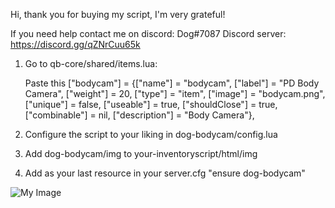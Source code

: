 Hi, thank you for buying my script, I'm very grateful!

If you need help contact me on discord: Dog#7087
Discord server: https://discord.gg/qZNrCuu65k

1. Go to qb-core/shared/items.lua:

	Paste this
	["bodycam"] 		 			 = {["name"] = "bodycam",       	    	["label"] = "PD Body Camera",	 				["weight"] = 20, 		["type"] = "item", 		["image"] = "bodycam.png", 			["unique"] = false, 	["useable"] = true, 	["shouldClose"] = true,   ["combinable"] = nil,   ["description"] = "Body Camera"},

2. Configure the script to your liking in dog-bodycam/config.lua

3. Add dog-bodycam/img to your-inventoryscript/html/img

4. Add as your last resource in your server.cfg "ensure dog-bodycam"

![My Image](https://user-images.githubusercontent.com/18469253/195879766-072fb823-d236-4b6f-89a2-6fc27537c6a9.png)
